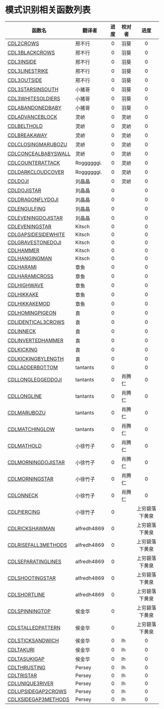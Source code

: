 # 模式识别相关函数列表

|函数名|翻译者|进度|校对者|进度|
|-----|----|:----:|----|:----:|
|[CDL2CROWS](CDL2CROWS.md)|邢不行|0|羽葵|0|
|[CDL3BLACKCROWS](CDL3BLACKCROWS.md) |邢不行|0|羽葵|0|
|[CDL3INSIDE](CDL3INSIDE.md) |邢不行|0|羽葵|0|
|[CDL3LINESTRIKE](CDL3LINESTRIKE.md) |邢不行|0|羽葵|0|
|[CDL3OUTSIDE](CDL3OUTSIDE.md) |邢不行|0|羽葵|0|
|[CDL3STARSINSOUTH](CDL3STARSINSOUTH.md) |小猪哥|0|羽葵|0|
|[CDL3WHITESOLDIERS](CDL3WHITESOLDIERS.md) |小猪哥|0|羽葵|0| 
|[CDLABANDONEDBABY](CDLABANDONEDBABY.md) |小猪哥|0|羽葵|0| 
|[CDLADVANCEBLOCK](CDLADVANCEBLOCK.md) |灵峤|0|灵峤|0| 
|[CDLBELTHOLD](CDLBELTHOLD.md) |灵峤|0|灵峤|0| 
|[CDLBREAKAWAY](CDLBREAKAWAY.md) |灵峤|0|灵峤|0| 
|[CDLCLOSINGMARUBOZU](CDLCLOSINGMARUBOZU.md) |灵峤|0|灵峤|0| 
|[CDLCONCEALBABYSWALL](CDLCONCEALBABYSWALL.md) |灵峤|0|灵峤|0| 
|[CDLCOUNTERATTACK](CDLCOUNTERATTACK.md) |Roggggggi.|0|灵峤|0| 
|[CDLDARKCLOUDCOVER](CDLDARKCLOUDCOVER.md) |Roggggggi.|0|灵峤|0| 
|[CDLDOJI](CDLDOJI.md) |刘晶晶|0|灵峤|0| 
|[CDLDOJISTAR](CDLDOJISTAR.md) |刘晶晶|0||0| 
|[CDLDRAGONFLYDOJI](CDLDRAGONFLYDOJI.md) |刘晶晶|0||0| 
|[CDLENGULFING](CDLENGULFING.md) |刘晶晶|0||0| 
|[CDLEVENINGDOJISTAR](CDLEVENINGDOJISTAR.md) |刘晶晶|0||0| 
|[CDLEVENINGSTAR](CDLEVENINGSTAR.md) |Kitsch|0||0|
|[CDLGAPSIDESIDEWHITE](CDLGAPSIDESIDEWHITE.md) |Kitsch|0||0|
|[CDLGRAVESTONEDOJI](CDLGRAVESTONEDOJI.md) |Kitsch|0||0|
|[CDLHAMMER](CDLHAMMER.md) |Kitsch|0||0|
|[CDLHANGINGMAN](CDLHANGINGMAN.md) |Kitsch|0||0|
|[CDLHARAMI](CDLHARAMI.md) |章鱼|0||0|
|[CDLHARAMICROSS](CDLHARAMICROSS.md) |章鱼|0||0|
|[CDLHIGHWAVE](CDLHIGHWAVE.md) |章鱼|0||0|
|[CDLHIKKAKE](CDLHIKKAKE.md) |章鱼|0||0|
|[CDLHIKKAKEMOD](CDLHIKKAKEMOD.md) |章鱼|0||0|
|[CDLHOMINGPIGEON](CDLHOMINGPIGEON.md) |袁|0||0|
|[CDLIDENTICAL3CROWS](CDLIDENTICAL3CROWS.md) |袁|0||0|
|[CDLINNECK](CDLINNECK.md) |袁|0||0|
|[CDLINVERTEDHAMMER](CDLINVERTEDHAMMER.md) |袁|0||0|
|[CDLKICKING](CDLKICKING.md) |袁|0||0|
|[CDLKICKINGBYLENGTH](CDLKICKINGBYLENGTH.md) |袁|0||0|
|[CDLLADDERBOTTOM](CDLLADDERBOTTOM.md) |tantants|0||0|
|[CDLLONGLEGGEDDOJI](CDLLONGLEGGEDDOJI.md) |tantants|0|肖腾仁|0|
|[CDLLONGLINE](CDLLONGLINE.md) |tantants|0|肖腾仁|0|
|[CDLMARUBOZU](CDLMARUBOZU.md) |tantants|0|肖腾仁|0|
|[CDLMATCHINGLOW](CDLMATCHINGLOW.md) |tantants|0|肖腾仁|0|
|[CDLMATHOLD](CDLMATHOLD.md) |小徐竹子|0|肖腾仁|0|
|[CDLMORNINGDOJISTAR](CDLMORNINGDOJISTAR.md) |小徐竹子|0|肖腾仁|0|
|[CDLMORNINGSTAR](CDLMORNINGSTAR.md) |小徐竹子|0|肖腾仁|0|
|[CDLONNECK](CDLONNECK.md) |小徐竹子|0|肖腾仁|0|
|[CDLPIERCING](CDLPIERCING.md) |小徐竹子|0||上穷碧落下黄泉|0|
|[CDLRICKSHAWMAN](CDLRICKSHAWMAN.md) |alfredh4869|0||上穷碧落下黄泉|0|
|[CDLRISEFALL3METHODS](CDLRISEFALL3METHODS.md) |alfredh4869|0||上穷碧落下黄泉|0|
|[CDLSEPARATINGLINES](CDLSEPARATINGLINES.md) |alfredh4869|0||上穷碧落下黄泉|0|
|[CDLSHOOTINGSTAR](CDLSHOOTINGSTAR.md) |alfredh4869|0||上穷碧落下黄泉|0|
|[CDLSHORTLINE](CDLSHORTLINE.md) |alfredh4869|0||上穷碧落下黄泉|0|
|[CDLSPINNINGTOP](CDLSPINNINGTOP.md) |侯金华|0||上穷碧落下黄泉|0|
|[CDLSTALLEDPATTERN](CDLSTALLEDPATTERN.md) |侯金华|0||上穷碧落下黄泉|0|
|[CDLSTICKSANDWICH](CDLSTICKSANDWICH.md) |侯金华|0|lh|0|
|[CDLTAKURI](CDLTAKURI.md) |侯金华|0|lh|0|
|[CDLTASUKIGAP](CDLTASUKIGAP.md) |侯金华|0|lh|0| 
|[CDLTHRUSTING](CDLTHRUSTING.md) |Persey|0|lh|0|
|[CDLTRISTAR](CDLTRISTAR.md) |Persey|0|lh|0|
|[CDLUNIQUE3RIVER](CDLUNIQUE3RIVER.md) |Persey|0|lh|0|
|[CDLUPSIDEGAP2CROWS](CDLUPSIDEGAP2CROWS.md) |Persey|0|lh|0|
|[CDLXSIDEGAP3METHODS](CDLXSIDEGAP3METHODS.md) |Persey|0|lh|0|
